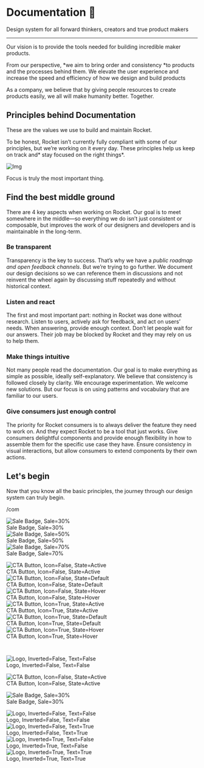 
# Documentation 🚀

Design system for all forward thinkers, creators and true product makers

---

Our vision is to provide the tools needed for building incredible maker products.

From our perspective, *we aim to bring order and consistency *to products and the processes behind them. We elevate the user experience and increase the speed and efficiency of how we design and build products

As a company, we believe that by giving people resources to create products easily, we all will make humanity better. Together.

## Principles behind Documentation

These are the values we use to build and maintain Rocket.

To be honest, Rocket isn’t currently fully compliant with some of our principles, but we’re working on it every day. These principles help us keep on track and* stay focused on the right things*.

![Img](https://studio-assets.supernova.io/design-systems/14533/9289758a-6300-472a-bbc6-a57098081abf.jpeg)

Focus is truly the most important thing.

## Find the best middle ground

There are 4 key aspects when working on Rocket. Our goal is to meet somewhere in the middle—so everything we do isn’t just consistent or composable, but improves the work of our designers and developers and is maintainable in the long-term.

### Be transparent

Transparency is the key to success. That’s why we have a *public roadmap and open feedback channels*. But we’re trying to go further. We document our design decisions so we can reference them in discussions and not reinvent the wheel again by discussing stuff repeatedly and without historical context.

### Listen and react

The first and most important part: nothing in Rocket was done without research. Listen to users, actively ask for feedback, and act on users’ needs. When answering, provide enough context. Don’t let people wait for our answers. Their job may be blocked by Rocket and they may rely on us to help them.

### Make things intuitive

Not many people read the documentation. Our goal is to make everything as simple as possible, ideally self-explanatory. We believe that consistency is followed closely by clarity. We encourage experimentation. We welcome new solutions. But our focus is on using patterns and vocabulary that are familiar to our users.

### Give consumers just enough control

The priority for Rocket consumers is to always deliver the feature they need to work on. And they expect Rocket to be a tool that just works. Give consumers delightful components and provide enough flexibility in how to assemble them for the specific use case they have. Ensure consistency in visual interactions, but allow consumers to extend components by their own actions.

## Let's begin

Now that you know all the basic principles, the journey through our design system can truly begin.

/com

  
![Sale Badge, Sale=30%](https://studio-assets.supernova.io/design-systems/14533/610caa53-07ee-4f4e-9f3a-1a1aeea96854.png)  
Sale Badge, Sale=30%  
![Sale Badge, Sale=50%](https://studio-assets.supernova.io/design-systems/14533/4e7cdf6e-0458-4f15-a17d-36c746c48288.png)  
Sale Badge, Sale=50%  
![Sale Badge, Sale=70%](https://studio-assets.supernova.io/design-systems/14533/fa2fc263-781e-4f2f-aec1-1f3927ae460f.png)  
Sale Badge, Sale=70%  


  
![CTA Button, Icon=False, State=Active](https://studio-assets.supernova.io/design-systems/14533/17ea117a-2748-4f70-9313-a48e66e715fb.png)  
CTA Button, Icon=False, State=Active  
![CTA Button, Icon=False, State=Default](https://studio-assets.supernova.io/design-systems/14533/42056359-9053-43da-9e02-bfb7dfcc6a08.png)  
CTA Button, Icon=False, State=Default  
![CTA Button, Icon=False, State=Hover](https://studio-assets.supernova.io/design-systems/14533/ecd967bb-5de6-4dd2-9a6a-8efe1ee35225.png)  
CTA Button, Icon=False, State=Hover  
![CTA Button, Icon=True, State=Active](https://studio-assets.supernova.io/design-systems/14533/f52e904c-4695-410b-91f4-32896919b34d.png)  
CTA Button, Icon=True, State=Active  
![CTA Button, Icon=True, State=Default](https://studio-assets.supernova.io/design-systems/14533/27c9736c-a155-4e8a-b6b7-9cf5acd630f6.png)  
CTA Button, Icon=True, State=Default  
![CTA Button, Icon=True, State=Hover](https://studio-assets.supernova.io/design-systems/14533/7ae5765a-6e65-42e1-8b0b-f41a3a6c944f.png)  
CTA Button, Icon=True, State=Hover  


```javascript  
  
```

  
![Logo, Inverted=False, Text=False](https://studio-assets.supernova.io/design-systems/14533/29b4bd39-b8a8-439b-8368-67c849a86fcb.png)  
Logo, Inverted=False, Text=False  


  
  


  
![CTA Button, Icon=False, State=Active](https://studio-assets.supernova.io/design-systems/14533/17ea117a-2748-4f70-9313-a48e66e715fb.png)  
CTA Button, Icon=False, State=Active  


  
![Sale Badge, Sale=30%](https://studio-assets.supernova.io/design-systems/14533/610caa53-07ee-4f4e-9f3a-1a1aeea96854.png)  
Sale Badge, Sale=30%  


  
![Logo, Inverted=False, Text=False](https://studio-assets.supernova.io/design-systems/14533/29b4bd39-b8a8-439b-8368-67c849a86fcb.png)  
Logo, Inverted=False, Text=False  
![Logo, Inverted=False, Text=True](https://studio-assets.supernova.io/design-systems/14533/6c23932d-09aa-43a8-aacc-dcdd5e55babf.png)  
Logo, Inverted=False, Text=True  
![Logo, Inverted=True, Text=False](https://studio-assets.supernova.io/design-systems/14533/98125422-0d9b-4d63-a406-aff6c098fde9.png)  
Logo, Inverted=True, Text=False  
![Logo, Inverted=True, Text=True](https://studio-assets.supernova.io/design-systems/14533/d153d499-1f52-47b8-b582-5eeac9fb23fd.png)  
Logo, Inverted=True, Text=True  
